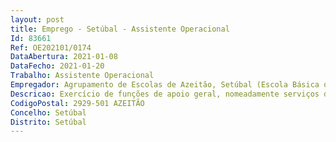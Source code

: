 ```yaml
--- 
layout: post
title: Emprego - Setúbal - Assistente Operacional
Id: 83661
Ref: OE202101/0174
DataAbertura: 2021-01-08
DataFecho: 2021-01-20
Trabalho: Assistente Operacional
Empregador: Agrupamento de Escolas de Azeitão, Setúbal (Escola Básica de Azeitão, Vila Nogueira de Azeitão, Setúbal - Sede)
Descricao: Exercício de funções de apoio geral, nomeadamente serviços de limpeza, vigilância e acompanhamento de alunos.
CodigoPostal: 2929-501 AZEITÃO
Concelho: Setúbal
Distrito: Setúbal
--- 
```

